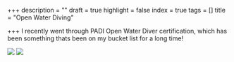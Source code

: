 +++
description = ""
draft = true
highlight = false
index = true
tags = []
title = "Open Water Diving"

+++
I recently went through PADI Open Water Diver certification, which has been something thats been on my bucket list for a long time!

![](https://res.cloudinary.com/whoishou/image/upload/v1648133600/diving.jpg)
<img src="{{ .Site.cloudinary_url }}/{{ diving }}" />

